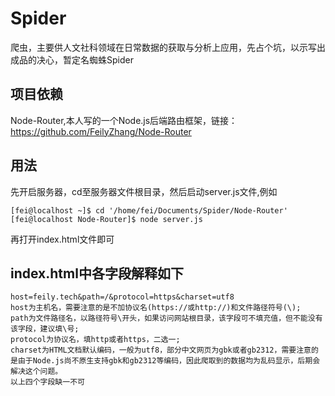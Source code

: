# Spider
爬虫，主要供人文社科领域在日常数据的获取与分析上应用，先占个坑，以示写出成品的决心，暂定名蜘蛛Spider
## 项目依赖
Node-Router,本人写的一个Node.js后端路由框架，链接：https://github.com/FeilyZhang/Node-Router
## 用法
先开启服务器，cd至服务器文件根目录，然后启动server.js文件,例如
```
[fei@localhost ~]$ cd '/home/fei/Documents/Spider/Node-Router' 
[fei@localhost Node-Router]$ node server.js
```
再打开index.html文件即可
## index.html中各字段解释如下
```
host=feily.tech&path=/&protocol=https&charset=utf8  
host为主机名，需要注意的是不加协议名(https://或http://)和文件路径符号(\);  
path为文件路径名，以路径符号\开头，如果访问网站根目录，该字段可不填充值，但不能没有该字段，建议填\号;  
protocol为协议名，填http或者https，二选一;  
charset为HTML文档默认编码，一般为utf8，部分中文网页为gbk或者gb2312，需要注意的是由于Node.js尚不原生支持gbk和gb2312等编码，因此爬取到的数据均为乱码显示，后期会解决这个问题。  
以上四个字段缺一不可
```
